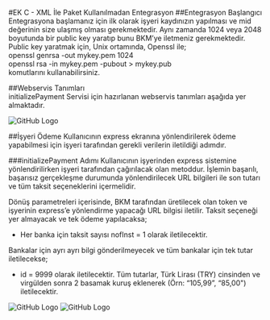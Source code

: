 #EK C - XML İle Paket Kullanılmadan Entegrasyon
##Entegrasyon Başlangıcı<br>
Entegrasyona başlamanız için ilk olarak işyeri kaydınızın yapılması ve mid değerinin size ulaşmış olması gerekmektedir.
Aynı zamanda 1024 veya 2048 boyutunda bir public key yaratıp bunu BKM’ye iletmeniz gerekmektedir.
Public key yaratmak için, Unix ortamında, Openssl ile;<br>
openssl genrsa -out mykey.pem 1024 <br>
openssl rsa -in mykey.pem -pubout > mykey.pub<br>  komutlarını kullanabilirsiniz.

##Webservis Tanımları <br>
initializePayment Servisi için hazırlanan webservis tanımları aşağıda yer almaktadır.

![GitHub Logo](https://cloud.githubusercontent.com/assets/10204757/5504655/146c6c74-8790-11e4-964e-4002e2abc3e0.png)

##İşyeri Ödeme
Kullanıcının express ekranına yönlendirilerek ödeme yapabilmesi için işyeri tarafından gerekli verilerin iletildiği adımdır.

###initializePayment Adımı
Kullanıcının işyerinden express sistemine yönlendirilirken işyeri tarafından çağırılacak olan metoddur. İşlemin başarılı, başarısız gerçekleşme durumunda yönlendirilecek URL bilgileri ile son tutarı ve tüm taksit seçeneklerini içermelidir.

Dönüş parametreleri içerisinde, BKM tarafından üretilecek olan token ve işyerinin express’e yönlendirme yapacağı URL bilgisi iletilir.
Taksit seçeneği yer almayacak ve tek ödeme yapılacaksa;

- Her banka için taksit sayısı nofInst = 1 olarak iletilecektir.

Bankalar için ayrı ayrı bilgi gönderilmeyecek ve tüm bankalar için tek tutar iletilecekse;
- id = 9999 olarak iletilecektir.
Tüm tutarlar, Türk Lirası (TRY) cinsinden ve virgülden sonra 2 basamak kuruş eklenerek (Örn:
“105,99”, “85,00") iletilecektir.

![GitHub Logo](https://cloud.githubusercontent.com/assets/10204757/5515911/4aa26596-888a-11e4-9ce2-6b3d947fa4c1.jpg)
![GitHub Logo](https://cloud.githubusercontent.com/assets/10204757/5515923/e98866d8-888a-11e4-9726-b7fad57fc700.jpg)



